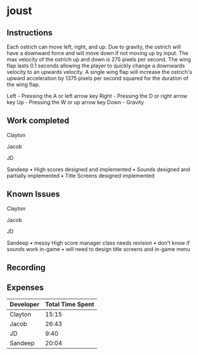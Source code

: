 # joust

## Instructions
Each ostrich can move left, right, and up. Due to gravity, the ostrich will have a downward force and 
will move down if not moving up by input. The max velocity of the ostrich up and down is 275 pixels 
per second. The wing flap lasts 0.1 seconds allowing the player to quickly change a downwards velocity 
to an upwards velocity. A single wing flap will increase the ostrich's upward acceleration by 1375 pixels 
per second squared for the duration of the wing flap.

Left - Pressing the A or left arrow key
Right - Pressing the D or right arrow key
Up - Pressing the W or up arrow key
Down - Gravity

## Work completed
Clayton

Jacob

JD

Sandeep
• High scores designed and implemented
• Sounds designed and partially implemented
• Title Screens designed implemented

## Known Issues
Clayton

Jacob

JD

Sandeep
• messy High score manager class needs revision
• don't know if sounds work in-game
• will need to design title screens and in-game menu

## Recording

## Expenses
| Developer | Total Time Spent |
|-----------|------------------|
| Clayton | 15:15 |
| Jacob | 26:43 |
| JD | 9:40 |
| Sandeep | 20:04 |
